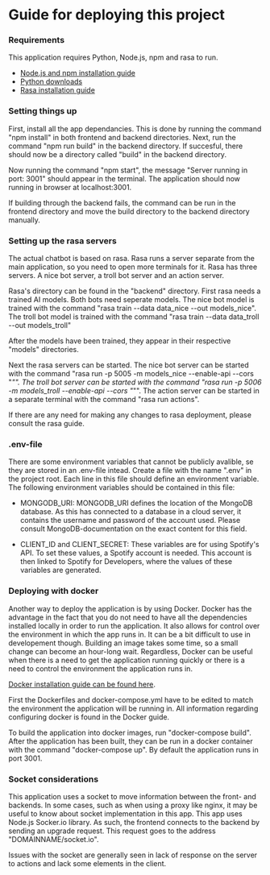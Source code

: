 # Guide for deploying this project

### Requirements

This application requires Python, Node.js, npm and rasa to run.

 - [Node.js and npm installation guide](https://docs.npmjs.com/downloading-and-installing-node-js-and-npm)
 - [Python downloads](https://www.python.org/downloads)
 - [Rasa installation guide](https://rasa.com/docs/rasa/installation)

### Setting things up

First, install all the app dependancies. This is done by running the command "npm install" in both frontend and backend directories.
Next, run the command "npm run build" in the backend directory. If succesful, there should now be a directory called "build" in the backend directory.

Now running the command "npm start", the message "Server running in port: 3001" should appear in the terminal. The application should now running in browser at localhost:3001.

If building through the backend fails, the command can be run in the frontend directory and move the build directory to the backend directory manually.

### Setting up the rasa servers

The actual chatbot is based on rasa. Rasa runs a server separate from the main application, so you need to open more terminals for it. Rasa has three servers. A nice bot server, a troll bot server and an action server. 

Rasa's directory can be found in the "backend" directory. First rasa needs a trained AI models. 
Both bots need seperate models. The nice bot model is trained with the command "rasa train --data data_nice --out models_nice". The troll bot model is trained with the command "rasa train --data data_troll --out models_troll"

After the models have been trained, they appear in their respective "models" directories.

Next the rasa servers can be started. 
The nice bot server can be started with the command "rasa run -p 5005 -m models_nice --enable-api --cors "*"". 
The troll bot server can be started with the command "rasa run -p 5006 -m models_troll --enable-api --cors "*"". 
The action server can be started in a separate terminal with the command "rasa run actions".

If there are any need for making any changes to rasa deployment, please consult the rasa guide.


### .env-file

There are some environment variables that cannot be publicly avalible, se they are stored in an .env-file intead. Create a file with the name ".env" in the project root. Each line in this file should define an environment variable. The following environment variables should be contained in this file:

 - MONGODB_URI: MONGODB_URI defines the location of the MongoDB database. As this has connected to a database in a cloud server, it contains the username and password of the account used. Please consult MongoDB-documentation on the exact content for this field.

 - CLIENT_ID and CLIENT_SECRET: These variables are for using Spotify's API. To set these values, a Spotify account is needed. This account is then linked to Spotify for Developers, where the values of these variables are generated. 
 

### Deploying with docker

Another way to deploy the application is by using Docker. Docker has the advantage in the fact that you do not need to have all the dependencies installed locally in order to run the application. It also allows for control over the environment in which the app runs in. 
It can be a bit difficult to use in developement though. Building an image takes some time, so a small change can become an hour-long wait. Regardless, Docker can be useful when there is a need to get the application running quickly or there is a need to control the environment the application runs in.

[Docker installation guide can be found here](https://docs.docker.com/engine/install/#desktop). 

First the Dockerfiles and docker-compose.yml have to be edited to match the environment the application will be running in. All information regarding configuring docker is found in the Docker guide.

To build the application into docker images, run "docker-compose build". After the application has been built, they can be run in a docker container with the command "docker-compose up".
By default the application runs in port 3001.

### Socket considerations

This application uses a socket to move information between the front- and backends. In some cases, such as when using a proxy like nginx, it may be useful to know about socket implementation in this app.
This app uses Node.js Socker.io library. As such, the frontend connects to the backend by sending an upgrade request. This request goes to the address "DOMAINNAME/socket.io".

Issues with the socket are generally seen in lack of response on the server to actions and lack some elements in the client.
